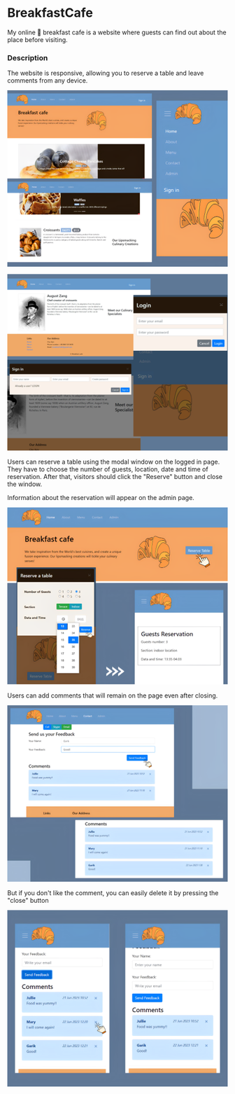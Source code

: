 # BreakfastCafe
My online 🥐 breakfast cafe is a website where guests can find out about the place before visiting.
### Description
The website is responsive, allowing you to reserve a table and leave comments from any device.

![alt text](https://github.com/Anastasiiiii/BreakfastCafe/blob/main/img/1%20(3).png)

![alt text](https://github.com/Anastasiiiii/BreakfastCafe/blob/main/img/2(1).png)

Users can reserve a table using the modal window on the logged in page. They have to choose the number of guests, location, date and time of reservation. After that, visitors should click the "Reserve" button and close the window.

Information about the reservation will appear on the admin page.

![alt text](https://github.com/Anastasiiiii/BreakfastCafe/blob/main/img/3%20(1).png)

Users can add comments that will remain on the page even after closing. 

![alt text](https://github.com/Anastasiiiii/BreakfastCafe/blob/main/img/4%20(1).png)

But if you don't like the comment, you can easily delete it by pressing the "close" button

![alt text](https://github.com/Anastasiiiii/BreakfastCafe/blob/main/img/5%20(1).png)
